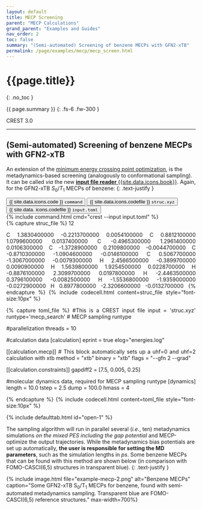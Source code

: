 ```yaml
---
layout: default
title: MECP Screening
parent: "MECP Calculations"
grand_parent: "Examples and Guides"
nav_order: 2
toc: false
summary: "(Semi-automated) Screening of benzene MECPs with GFN2-xTB"
permalink: /page/examples/mecp/mecp_screen.html
---
```


# {{page.title}}
{: .no_toc }

{{ page.summary }}
{: .fs-6 .fw-300 }

<div class="label label-green">CREST 3.0</div>


---

## (Semi-automated) Screening of benzene MECPs with GFN2-xTB

An extension of the [minimum energy crossing point optimization](mecp_opt.html "Examples / MECP Optimization"), is the
metadynamics-based screening (analogously to conformational sampling).
It can be called *via* the new [**input file reader** {{site.data.icons.book}}](../documentation/inputfiles.html  "Documentation / Input Files").
Again, for the GFN2-xTB *S*<sub>0</sub>/*T*<sub>1</sub> MECPs of benzene:
{: .text-justify }

 <!-- Tab links -->
<div class="tab card">
  <button class="tablinks tab-id-1" onclick="openTabId(event, 'tab-1-1', 'tab-id-1')" id="open-1">{{ site.data.icons.code }} <code>command</code></button>
  <button class="tablinks tab-id-1" onclick="openTabId(event, 'tab-1-2', 'tab-id-1')">{{ site.data.icons.codefile }} <code>struc.xyz</code></button>
  <button class="tablinks tab-id-1" onclick="openTabId(event, 'tab-1-3', 'tab-id-1')">{{ site.data.  icons.codefile }} <code>input.toml</code></button>
</div>
<!-- Tab content -->
<div id="tab-1-1" class="tabcontent tab-id-1" style="text-align:justify">
{% include command.html cmd="crest <span class='nt'>--input</span> input.toml" %}
</div>
<div id="tab-1-2" class="tabcontent tab-id-1" style="text-align:justify">
{% capture struc_file %}
  12
 
 C          1.3830400000       -0.2213700000        0.0054100000
 C          0.8812100000        1.0799600000        0.0137400000
 C         -0.4965300000        1.2961400000        0.0106300000
 C         -1.3728900000        0.2109800000       -0.0044700000
 C         -0.8710300000       -1.0904600000       -0.0146100000
 C          0.5067700000       -1.3067000000       -0.0079300000
 H          2.4566500000       -0.3899700000        0.0090900000
 H          1.5639800000        1.9254500000        0.0228700000
 H         -0.8876100000        2.3099700000        0.0197800000
 H         -2.4463500000        0.3796100000       -0.0082500000
 H         -1.5536800000       -1.9359000000       -0.0272900000
 H          0.8977800000       -2.3206600000       -0.0132700000
{% endcapture %}
{% include codecell.html content=struc_file style="font-size:10px" %}
</div>
<div id="tab-1-3" class="tabcontent tab-id-1" style="text-align:justify">
{% capture toml_file %}
#This is a CREST input file
input = 'struc.xyz'
runtype='mecp_search'   # MECP sampling runtype

#parallelization
threads = 10

#calculation data
[calculation]
eprint = true
elog="energies.log" 

[[calculation.mecp]]  # This block automatically sets up a uhf=0 and uhf=2 calculation with xtb
method = "xtb"
binary = "xtb"
flags = "--gfn 2 --grad"

[[calculation.constraints]]
gapdiff2 = [7.5, 0.005, 0.25]

#molecular dynamics data, required for MECP sampling runtype
[dynamics]
length = 10.0
tstep = 2.5 
dump = 100.0
hmass = 4

{% endcapture %}
{% include codecell.html content=toml_file style="font-size:10px" %}
</div>
{% include defaulttab.html id="open-1" %}

The sampling algorithm will run in parallel several (*i.e.*, ten) metadynamics simulations *on the mixed PES including the gap potential* and MECP-optimize the output trajectories.
While the metadynamics bias potentials are set up automatically, **the user is responsible for setting the MD parameters**, such as the simulation lengths in *ps*.
Some benzene MECPs that can be found with this method are shown below (in comparison with FOMO-CASCI(6,5) structures in transparent blue).
{: .text-justify }

{% include image.html file="example-mecp-2.png" alt="Benzene MECPs" caption="Some GFN2-xTB S<sub>0</sub>/T<sub>1</sub> MECPs for benzene, found with semi-automated metadynamics sampling. Transparent blue are FOMO-CASCI(6,5) reference structures." max-width=700%}


